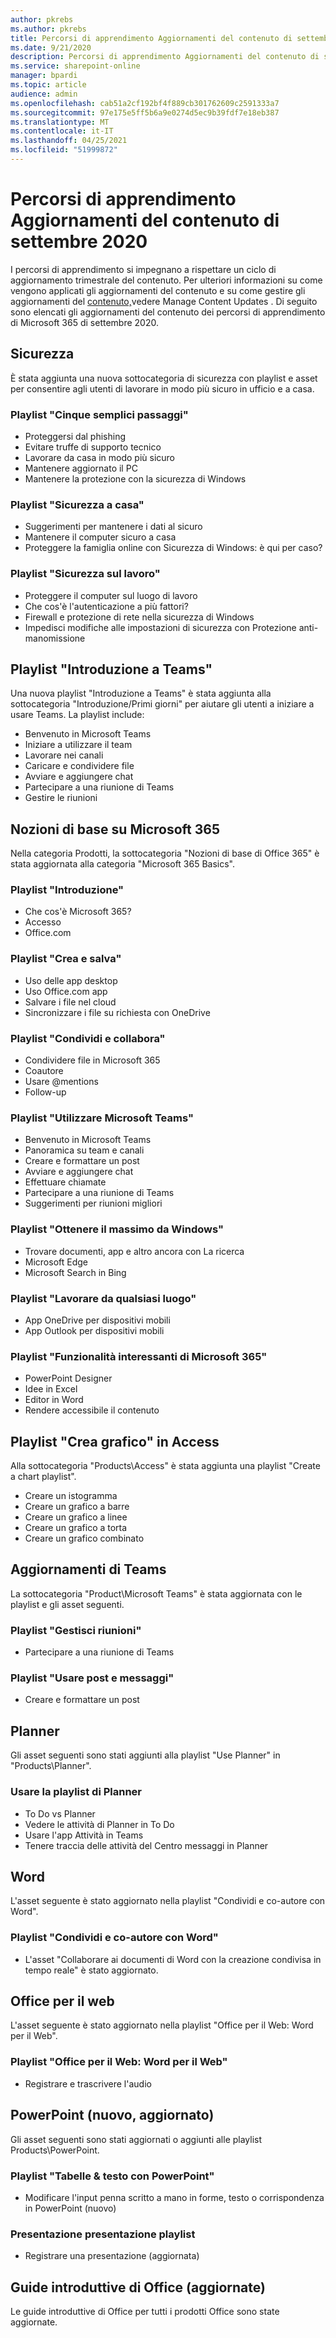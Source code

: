 ```yaml
---
author: pkrebs
ms.author: pkrebs
title: Percorsi di apprendimento Aggiornamenti del contenuto di settembre 2020
ms.date: 9/21/2020
description: Percorsi di apprendimento Aggiornamenti del contenuto di settembre 2020
ms.service: sharepoint-online
manager: bpardi
ms.topic: article
audience: admin
ms.openlocfilehash: cab51a2cf192bf4f889cb301762609c2591333a7
ms.sourcegitcommit: 97e175e5ff5b6a9e0274d5ec9b39fdf7e18eb387
ms.translationtype: MT
ms.contentlocale: it-IT
ms.lasthandoff: 04/25/2021
ms.locfileid: "51999872"
---
```

# <a name="learning-pathways-september-2020-content-updates"></a>Percorsi di apprendimento Aggiornamenti del contenuto di settembre 2020
I percorsi di apprendimento si impegnano a rispettare un ciclo di aggiornamento trimestrale del contenuto. Per ulteriori informazioni su come vengono applicati gli aggiornamenti del contenuto e su come gestire gli aggiornamenti del [contenuto,](custom_contentupdatesmanage.md)vedere Manage Content Updates . Di seguito sono elencati gli aggiornamenti del contenuto dei percorsi di apprendimento di Microsoft 365 di settembre 2020. 

## <a name="security"></a>Sicurezza
È stata aggiunta una nuova sottocategoria di sicurezza con playlist e asset per consentire agli utenti di lavorare in modo più sicuro in ufficio e a casa. 

### <a name="five-simple-steps-playlist"></a>Playlist "Cinque semplici passaggi"
- Proteggersi dal phishing
- Evitare truffe di supporto tecnico
- Lavorare da casa in modo più sicuro
- Mantenere aggiornato il PC
- Mantenere la protezione con la sicurezza di Windows

### <a name="security-at-home-playlist"></a>Playlist "Sicurezza a casa"
- Suggerimenti per mantenere i dati al sicuro
- Mantenere il computer sicuro a casa
- Proteggere la famiglia online con Sicurezza di Windows: è qui per caso?

### <a name="security-at-work-playlist"></a>Playlist "Sicurezza sul lavoro"
- Proteggere il computer sul luogo di lavoro
- Che cos'è l'autenticazione a più fattori?
- Firewall e protezione di rete nella sicurezza di Windows
- Impedisci modifiche alle impostazioni di sicurezza con Protezione anti-manomissione

## <a name="get-started-with-teams-playlist"></a>Playlist "Introduzione a Teams"
Una nuova playlist "Introduzione a Teams" è stata aggiunta alla sottocategoria "Introduzione/Primi giorni" per aiutare gli utenti a iniziare a usare Teams. La playlist include:
- Benvenuto in Microsoft Teams  
- Iniziare a utilizzare il team
- Lavorare nei canali  
- Caricare e condividere file 
- Avviare e aggiungere chat  
- Partecipare a una riunione di Teams 
- Gestire le riunioni 
 
## <a name="microsoft-365-basics"></a>Nozioni di base su Microsoft 365
Nella categoria Prodotti, la sottocategoria "Nozioni di base di Office 365" è stata aggiornata alla categoria "Microsoft 365 Basics". 

### <a name="get-started-playlist"></a>Playlist "Introduzione"
- Che cos'è Microsoft 365?
- Accesso
- Office.com

### <a name="create-and-save-playlist"></a>Playlist "Crea e salva"
- Uso delle app desktop
- Uso Office.com app
- Salvare i file nel cloud
- Sincronizzare i file su richiesta con OneDrive

### <a name="share-and-collaborate-playlist"></a>Playlist "Condividi e collabora"
- Condividere file in Microsoft 365
- Coautore
- Usare @mentions
- Follow-up

### <a name="work-with-microsoft-teams-playlist"></a>Playlist "Utilizzare Microsoft Teams"
- Benvenuto in Microsoft Teams
- Panoramica su team e canali
- Creare e formattare un post
- Avviare e aggiungere chat
- Effettuare chiamate
- Partecipare a una riunione di Teams
- Suggerimenti per riunioni migliori

### <a name="get-the-most-out-of-windows-playlist"></a>Playlist "Ottenere il massimo da Windows"
- Trovare documenti, app e altro ancora con La ricerca
- Microsoft Edge
- Microsoft Search in Bing

### <a name="work-from-anywhere-playlist"></a>Playlist "Lavorare da qualsiasi luogo"
- App OneDrive per dispositivi mobili
- App Outlook per dispositivi mobili

### <a name="cool-microsoft-365-features-playlist"></a>Playlist "Funzionalità interessanti di Microsoft 365"
- PowerPoint Designer
- Idee in Excel
- Editor in Word
- Rendere accessibile il contenuto

## <a name="create-a-chart-playlist-in-access"></a>Playlist "Crea grafico" in Access
Alla sottocategoria "Products\Access" è stata aggiunta una playlist "Create a chart playlist".  
- Creare un istogramma
- Creare un grafico a barre
- Creare un grafico a linee
- Creare un grafico a torta
- Creare un grafico combinato

## <a name="teams-updates"></a>Aggiornamenti di Teams
La sottocategoria "Product\Microsoft Teams" è stata aggiornata con le playlist e gli asset seguenti. 

### <a name="manage-meetings-playlist"></a>Playlist "Gestisci riunioni"
- Partecipare a una riunione di Teams
### <a name="work-with-posts-and-messages-playlist"></a>Playlist "Usare post e messaggi"
- Creare e formattare un post

## <a name="planner"></a>Planner 
Gli asset seguenti sono stati aggiunti alla playlist "Use Planner" in "Products\Planner".
### <a name="use-planner-playlist"></a>Usare la playlist di Planner
- To Do vs Planner
- Vedere le attività di Planner in To Do
- Usare l'app Attività in Teams
- Tenere traccia delle attività del Centro messaggi in Planner

## <a name="word"></a>Word
L'asset seguente è stato aggiornato nella playlist "Condividi e co-autore con Word".

### <a name="share-and-co-author-with-word-playlist"></a>Playlist "Condividi e co-autore con Word"
- L'asset "Collaborare ai documenti di Word con la creazione condivisa in tempo reale" è stato aggiornato. 

## <a name="office-for-the-web"></a>Office per il web
L'asset seguente è stato aggiornato nella playlist "Office per il Web: Word per il Web".

### <a name="office-for-the-web-word-for-the-web-playlist"></a>Playlist "Office per il Web: Word per il Web"
- Registrare e trascrivere l'audio

## <a name="powerpoint-new-updated"></a>PowerPoint (nuovo, aggiornato)
Gli asset seguenti sono stati aggiornati o aggiunti alle playlist Products\PowerPoint. 

### <a name="text--tables-with-powerpoint-playlist"></a>Playlist "Tabelle & testo con PowerPoint"
- Modificare l'input penna scritto a mano in forme, testo o corrispondenza in PowerPoint (nuovo)

### <a name="present-slideshows-playlist"></a>Presentazione presentazione playlist
- Registrare una presentazione (aggiornata)

## <a name="office-quick-start-guides-updated"></a>Guide introduttive di Office (aggiornate)
Le guide introduttive di Office per tutti i prodotti Office sono state aggiornate. 




